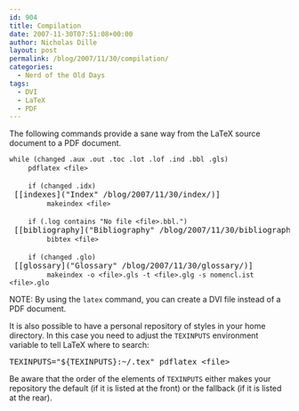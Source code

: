 ```yaml
---
id: 904
title: Compilation
date: 2007-11-30T07:51:08+00:00
author: Nicholas Dille
layout: post
permalink: /blog/2007/11/30/compilation/
categories:
  - Nerd of the Old Days
tags:
  - DVI
  - LaTeX
  - PDF
---
```

The following commands provide a sane way from the LaTeX source document to a PDF document.

<!--more-->

<pre class="listing"><code class="command">while (changed .aux .out .toc .lot .lof .ind .bbl .gls)</code>
    <code class="command">pdflatex &lt;file&gt;</code>

    <code class="command">if (changed .idx)</code> [[indexes]("Index" /blog/2007/11/30/index/)]
	    <code class="command">makeindex &lt;file&gt;</code>

    <code class="command">if (.log contains "No file &lt;file&gt;.bbl.")</code> [[bibliography]("Bibliography" /blog/2007/11/30/bibliography/)]
	    <code class="command">bibtex &lt;file&gt;</code>

    <code class="command">if (changed .glo)</code> [[glossary]("Glossary" /blog/2007/11/30/glossary/)]
	    <code class="command">makeindex -o &lt;file&gt;.gls -t &lt;file&gt;.glg -s nomencl.ist &lt;file&gt;.glo</code></pre>

<p class="note">
  NOTE: By using the <code class="command">latex</code> command, you can create a DVI file instead of a PDF document.
</p>

It is also possible to have a personal repository of styles in your home directory. In this case you need to adjust the <code class="command">TEXINPUTS</code> environment variable to tell LaTeX where to search:

<pre class="listing">TEXINPUTS="${TEXINPUTS}:~/.tex" pdflatex &lt;file&gt;</pre>

Be aware that the order of the elements of <code class="command">TEXINPUTS</code> either makes your repository the default (if it is listed at the front) or the fallback (if it is listed at the rear).

